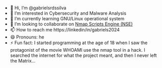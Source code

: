 - 👋 Hi, I’m @gabrielsrdssilva
- 👀 I’m interested in Cybersecurity and Malware Analysis 
- 🌱 I’m currently learning GNU/Linux operational system
- 💞️ I’m looking to collaborate on [Nmap Scripts Engine (NSE)](https://nmap.org/nsedoc/)
- 📫 How to reach me https://linkedin/in/gabriels2024
- 😄 Pronouns: he
- ⚡ Fun fact: I started programming at the age of 18 when I saw the protagonist of the movie WHOAMI use the nmap tool in a hack. I searched the internet for what the project meant, and then I never left the Matrix... 

<!---
gabrielsrdssilva/gabrielsrdssilva is a ✨ special ✨ repository because its `README.md` (this file) appears on your GitHub profile.
You can click the Preview link to take a look at your changes.
--->
